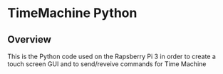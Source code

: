 # TimeMachine Python

## Overview 
This is the Python code used on the Rapsberry Pi 3 in order to create a touch screen GUI and to send/reveive commands for Time Machine

